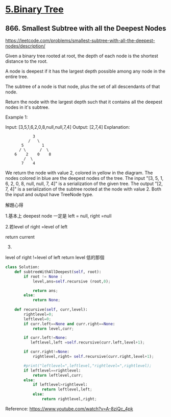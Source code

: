 # [5.Binary Tree](/binaryTree.md)

## 866. Smallest Subtree with all the Deepest Nodes
https://leetcode.com/problems/smallest-subtree-with-all-the-deepest-nodes/description/


Given a binary tree rooted at root, the depth of each node is the shortest distance to the root.

A node is deepest if it has the largest depth possible among any node in the entire tree.

The subtree of a node is that node, plus the set of all descendants of that node.

Return the node with the largest depth such that it contains all the deepest nodes in it's subtree.

Example 1:

Input: [3,5,1,6,2,0,8,null,null,7,4]
Output: [2,7,4]
Explanation:

                3
              /   \
           5        1
          / \      /  \
        6    2    0    8
            /  \
           7    4

We return the node with value 2, colored in yellow in the diagram.
The nodes colored in blue are the deepest nodes of the tree.
The input "[3, 5, 1, 6, 2, 0, 8, null, null, 7, 4]" is a serialization of the given tree.
The output "[2, 7, 4]" is a serialization of the subtree rooted at the node with value 2.
Both the input and output have TreeNode type.



解題心得

1.基本上 deepest node 一定是
left = null, right =null 

2.若level of right =level of left

return current

3. 
level of right !=level of left 
return level 低的那個



```python
class Solution:
    def subtreeWithAllDeepest(self, root):
        if root != None :
            level,ans=self.recursive (root,0);

            return ans;
        else:
            return None;
        
    def recursive(self, curr,level):
        rightlevel=0;
        leftlevel=0;
        if curr.left==None and curr.right==None:
            return level,curr;

        if curr.left!=None:
           leftlevel,left =self.recursive(curr.left,level+1);

        if curr.right!=None:
            rightlevel,right= self.recursive(curr.right,level+1);

        #print("leftlevel=",leftlevel,"rightlevel=",rightlevel);
        if leftlevel==rightlevel:
            return leftlevel,curr;
        else:
            if leftlevel>rightlevel:
                return leftlevel,left;
            else:
                return rightlevel,right;

```

Reference:
https://www.youtube.com/watch?v=A-8ziQc_4pk
